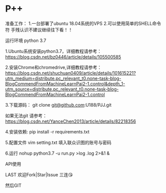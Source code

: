 # P++

准备工作：
1.一台部署了ubuntu 18.04系统的VPS
2.可以使用简单的SHELL命令符
手残认识不建议继续往下看！！

运行环境
python 3.7

1.Ubuntu系统安装python3.7，详细教程请参考：
https://blog.csdn.net/bz0446/article/details/105500585

2.安装Chrome和chromedrive,详细教程请参考：
https://blog.csdn.net/shuchuan0409/article/details/101615221?utm_medium=distribute.pc_relevant_t0.none-task-blog-BlogCommendFromMachineLearnPai2-1.control&depth_1-utm_source=distribute.pc_relevant_t0.none-task-blog-BlogCommendFromMachineLearnPai2-1.control

3.下载源码：
git clone git@github.com:U188/PJJ.git

如果无法git  请参考：https://blog.csdn.net/YanceChen2013/article/details/82218356

4.安装依赖:
pip install -r requirements.txt

5.配置文件
vim setting.txt
填入联众识图的账号与密码


6.运行
nohup python3.7 -u run.py >log .log 2>&1 &



API使用

LAST
欢迎Fork|Star|Issue 三连😘





然后GIT
